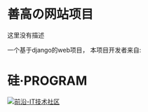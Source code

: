 # 善高の网站项目
这里没有描述

一个基于django的web项目，
本项目开发者来自:

# 硅·PROGRAM
[![前沿-IT技术社区](https://www.qyai.net/static/img/logo9.png)](https://www.qyai.net)
